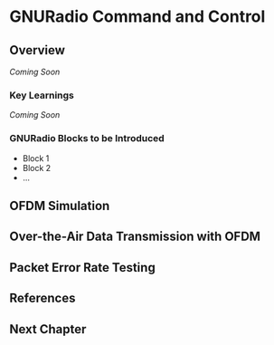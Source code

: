 # GNURadio Command and Control

## Overview
_Coming Soon_

### Key Learnings
_Coming Soon_

### GNURadio Blocks to be Introduced
* Block 1
* Block 2
* ...



## OFDM Simulation

## Over-the-Air Data Transmission with OFDM

## Packet Error Rate Testing


## References

## Next Chapter